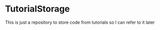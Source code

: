 TutorialStorage
===============

This is just a repository to store code from tutorials so I can refer to it later